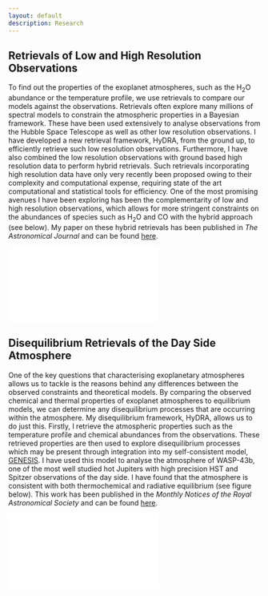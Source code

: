 ```yaml
---
layout: default
description: Research
---
```


## Retrievals of Low and High Resolution Observations

To find out the properties of the exoplanet atmospheres, such as the H<sub>2</sub>O abundance or the temperature profile, we use retrievals to compare our models against the observations. Retrievals often explore many millions of spectral models to constrain the atmospheric properties in a Bayesian framework. These have been used extensively to analyse observations from the Hubble Space Telescope as well as other low resolution observations. I have developed a new retrieval framework, HyDRA, from the ground up, to efficiently retrieve such low resolution observations. Furthermore, I have also combined the low resolution observations with ground based high resolution data to perform hybrid retrievals. Such retrievals incorporating high resolution data have only very recently been proposed owing to their complexity and computational expense, requiring state of the art computational and statistical tools for efficiency. One of the most promising avenues I have been exploring has been the complementarity of low and high resolution observations, which allows for more stringent constraints on the abundances of species such as H<sub>2</sub>O and CO with the hybrid approach (see below). My paper on these hybrid retrievals has been published in _The Astronomical Journal_ and can be found [here](https://ui.adsabs.harvard.edu/abs/2019AJ....158..228G/abstract).

![image]({{site.baseurl}}/images/histogram.pdf)

## Disequilibrium Retrievals of the Day Side Atmosphere

One of the key questions that characterising exoplanetary atmospheres allows us to tackle is the reasons behind any differences between the observed constraints and theoretical models. By comparing the observed chemical and thermal properties of exoplanet atmospheres to equilibrium models, we can determine any disequilibrium processes that are occurring within the atmosphere. My disequilibrium framework, HyDRA, allows us to do just this. Firstly, I retrieve the atmospheric properties such as the temperature profile and chemical abundances from the observations. These retrieved properties are then used to explore disequilibrium processes which may be present through integration into my self-consistent model, [GENESIS]({{site.baseurl}}/research_projects/self_consistent.html). I have used this model to analyse the atmosphere of WASP-43b, one of the most well studied hot Jupiters with high precision HST and Spitzer observations of the day side. I have found that the atmosphere is consistent with both thermochemical and radiative equilibrium (see figure below). This work has been published in the _Monthly Notices of the Royal Astronomical Society_ and can be found [here](https://ui.adsabs.harvard.edu/abs/2018MNRAS.474..271G/abstract).

![image]({{site.baseurl}}/images/actualretrieved_fm_PT.pdf)
